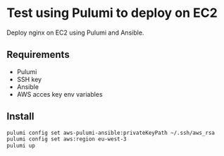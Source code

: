# Test using Pulumi to deploy on EC2

Deploy nginx on EC2 using Pulumi and Ansible.

## Requirements
- Pulumi
- SSH key
- Ansible
- AWS acces key env variables

## Install
```sh
pulumi config set aws-pulumi-ansible:privateKeyPath ~/.ssh/aws_rsa
pulumi config set aws:region eu-west-3
pulumi up
```
